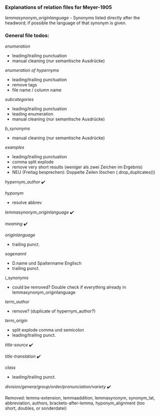 ### Explanations of relation files for Meyer-1905

*lemmasynonym_originlanguage* - Synonyms listed directly after the headword; if possible the language of that synonym is given.

### General file todos:

*enumeration*
* leading/trailing punctuation
* manual cleaning (nur semantische Ausdrücke)
	
*enumeration of hypernyms*
* leading/trailing punctuation
* remove tags
* file name / column name

*subcategories*
* leading/trailing punctuation
* leading enumeration
* manual cleaning (nur semantische Ausdrücke)

*b_synonyms*
* manual cleaning (nur semantische Ausdrücke)

*examples*
* leading/trailing punctuation
* comma split explode
* remove very short results (weniger als zwei Zeichen im Ergebnis)
* NEU (Freitag besprechen): Doppelte Zeilen löschen (.drop_duplicates())

*hypernym_author* :heavy_check_mark:

*hyponym*
* resolve abbrev

*lemmasynonym_originlanguage* :heavy_check_mark:

*meaning* :heavy_check_mark:

*originlanguage*
* trailing punct.

*sogenannt*
* D.name und Spaltenname Englisch
* trailing punct.

*i_synonyms*
* could be removed? Double check if everything already in lemmasynonym_originlanguage

*term_author*
* remove? (duplicate of hypernym_author?)

*term_origin*
* split explode comma und semicolon
* leading/trailing punct.

*title-source* :heavy_check_mark:

*title-translation* :heavy_check_mark:

*class*
* leading/trailing punct.

*division/genera/group/order/pronunciation/variety* :heavy_check_mark:

Removed:
lemma-extension, lemmaaddition, lemmasynonym, synonym_lat, abbreviation, authors, brackets-after-lemma, hyponym_alignment (too short, doubles, or sonderdatei)
